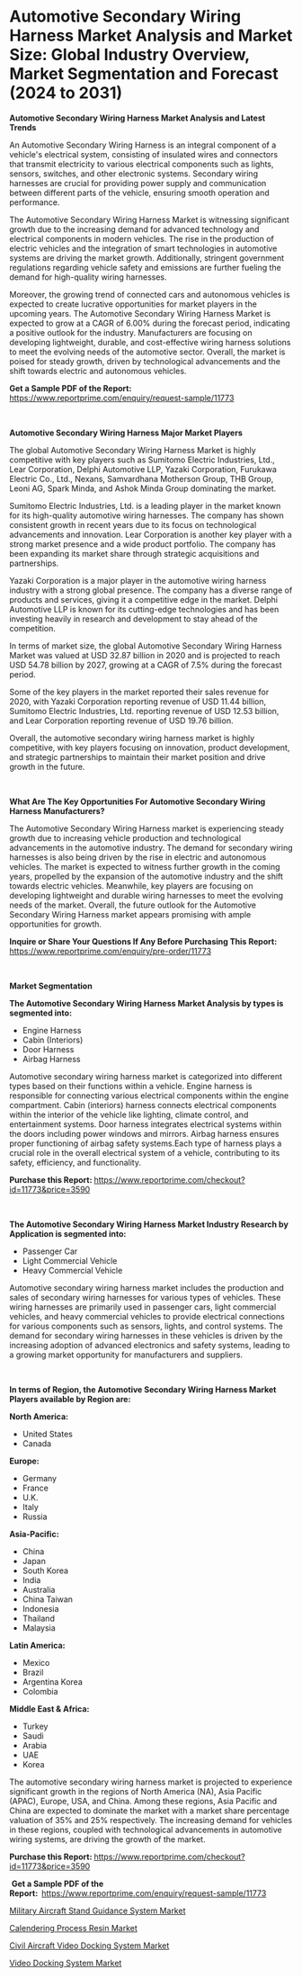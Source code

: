 <p><h1>Automotive Secondary Wiring Harness Market Analysis and Market Size: Global Industry Overview, Market Segmentation and Forecast (2024 to 2031)</h1></p><p><strong>Automotive Secondary Wiring Harness Market Analysis and Latest Trends</strong></p>
<p><p>An Automotive Secondary Wiring Harness is an integral component of a vehicle's electrical system, consisting of insulated wires and connectors that transmit electricity to various electrical components such as lights, sensors, switches, and other electronic systems. Secondary wiring harnesses are crucial for providing power supply and communication between different parts of the vehicle, ensuring smooth operation and performance.</p><p>The Automotive Secondary Wiring Harness Market is witnessing significant growth due to the increasing demand for advanced technology and electrical components in modern vehicles. The rise in the production of electric vehicles and the integration of smart technologies in automotive systems are driving the market growth. Additionally, stringent government regulations regarding vehicle safety and emissions are further fueling the demand for high-quality wiring harnesses.</p><p>Moreover, the growing trend of connected cars and autonomous vehicles is expected to create lucrative opportunities for market players in the upcoming years. The Automotive Secondary Wiring Harness Market is expected to grow at a CAGR of 6.00% during the forecast period, indicating a positive outlook for the industry. Manufacturers are focusing on developing lightweight, durable, and cost-effective wiring harness solutions to meet the evolving needs of the automotive sector. Overall, the market is poised for steady growth, driven by technological advancements and the shift towards electric and autonomous vehicles.</p></p>
<p><strong>Get a Sample PDF of the Report:&nbsp;</strong> <a href="https://www.reportprime.com/enquiry/request-sample/11773">https://www.reportprime.com/enquiry/request-sample/11773</a></p>
<p>&nbsp;</p>
<p><strong>Automotive Secondary Wiring Harness Major Market Players</strong></p>
<p><p>The global Automotive Secondary Wiring Harness Market is highly competitive with key players such as Sumitomo Electric Industries, Ltd., Lear Corporation, Delphi Automotive LLP, Yazaki Corporation, Furukawa Electric Co., Ltd., Nexans, Samvardhana Motherson Group, THB Group, Leoni AG, Spark Minda, and Ashok Minda Group dominating the market.</p><p>Sumitomo Electric Industries, Ltd. is a leading player in the market known for its high-quality automotive wiring harnesses. The company has shown consistent growth in recent years due to its focus on technological advancements and innovation. Lear Corporation is another key player with a strong market presence and a wide product portfolio. The company has been expanding its market share through strategic acquisitions and partnerships.</p><p>Yazaki Corporation is a major player in the automotive wiring harness industry with a strong global presence. The company has a diverse range of products and services, giving it a competitive edge in the market. Delphi Automotive LLP is known for its cutting-edge technologies and has been investing heavily in research and development to stay ahead of the competition.</p><p>In terms of market size, the global Automotive Secondary Wiring Harness Market was valued at USD 32.87 billion in 2020 and is projected to reach USD 54.78 billion by 2027, growing at a CAGR of 7.5% during the forecast period.</p><p>Some of the key players in the market reported their sales revenue for 2020, with Yazaki Corporation reporting revenue of USD 11.44 billion, Sumitomo Electric Industries, Ltd. reporting revenue of USD 12.53 billion, and Lear Corporation reporting revenue of USD 19.76 billion.</p><p>Overall, the automotive secondary wiring harness market is highly competitive, with key players focusing on innovation, product development, and strategic partnerships to maintain their market position and drive growth in the future.</p></p>
<p>&nbsp;</p>
<p><strong>What Are The Key Opportunities For Automotive Secondary Wiring Harness Manufacturers?</strong></p>
<p><p>The Automotive Secondary Wiring Harness market is experiencing steady growth due to increasing vehicle production and technological advancements in the automotive industry. The demand for secondary wiring harnesses is also being driven by the rise in electric and autonomous vehicles. The market is expected to witness further growth in the coming years, propelled by the expansion of the automotive industry and the shift towards electric vehicles. Meanwhile, key players are focusing on developing lightweight and durable wiring harnesses to meet the evolving needs of the market. Overall, the future outlook for the Automotive Secondary Wiring Harness market appears promising with ample opportunities for growth.</p></p>
<p><strong>Inquire or Share Your Questions If Any Before Purchasing This Report:</strong> <a href="https://www.reportprime.com/enquiry/pre-order/11773">https://www.reportprime.com/enquiry/pre-order/11773</a></p>
<p>&nbsp;</p>
<p><strong>Market Segmentation</strong></p>
<p><strong>The Automotive Secondary Wiring Harness Market Analysis by types is segmented into:</strong></p>
<p><ul><li>Engine Harness</li><li>Cabin (Interiors)</li><li>Door Harness</li><li>Airbag Harness</li></ul></p>
<p><p>Automotive secondary wiring harness market is categorized into different types based on their functions within a vehicle. Engine harness is responsible for connecting various electrical components within the engine compartment. Cabin (interiors) harness connects electrical components within the interior of the vehicle like lighting, climate control, and entertainment systems. Door harness integrates electrical systems within the doors including power windows and mirrors. Airbag harness ensures proper functioning of airbag safety systems.Each type of harness plays a crucial role in the overall electrical system of a vehicle, contributing to its safety, efficiency, and functionality.</p></p>
<p><strong>Purchase this Report:&nbsp;</strong><a href="https://www.reportprime.com/checkout?id=11773&price=3590">https://www.reportprime.com/checkout?id=11773&price=3590</a></p>
<p>&nbsp;</p>
<p><strong>The Automotive Secondary Wiring Harness Market Industry Research by Application is segmented into:</strong></p>
<p><ul><li>Passenger Car</li><li>Light Commercial Vehicle</li><li>Heavy Commercial Vehicle</li></ul></p>
<p><p>Automotive secondary wiring harness market includes the production and sales of secondary wiring harnesses for various types of vehicles. These wiring harnesses are primarily used in passenger cars, light commercial vehicles, and heavy commercial vehicles to provide electrical connections for various components such as sensors, lights, and control systems. The demand for secondary wiring harnesses in these vehicles is driven by the increasing adoption of advanced electronics and safety systems, leading to a growing market opportunity for manufacturers and suppliers.</p></p>
<p>&nbsp;</p>
<p><strong>In terms of Region, the Automotive Secondary Wiring Harness Market Players available by Region are:</strong></p>
<p>
    <p> <strong> North America: </strong>
        <ul>
            <li>United States</li>
            <li>Canada</li>
        </ul>
        </p> 
    <p> <strong> Europe: </strong>
        <ul>
            <li>Germany</li>
            <li>France</li>
            <li>U.K.</li>
            <li>Italy</li>
            <li>Russia</li>
        </ul>
        </p> 
    <p> <strong> Asia-Pacific: </strong>
        <ul>
            <li>China</li>
            <li>Japan</li>
            <li>South Korea</li>
            <li>India</li>
            <li>Australia</li>
            <li>China Taiwan</li>
            <li>Indonesia</li>
            <li>Thailand</li>
            <li>Malaysia</li>
        </ul>
        </p> 
    <p> <strong> Latin America: </strong>
        <ul>
            <li>Mexico</li>
            <li>Brazil</li>
            <li>Argentina Korea</li>
            <li>Colombia</li>
        </ul>
        </p> 
    <p> <strong> Middle East & Africa: </strong>
        <ul>
            <li>Turkey</li>
            <li>Saudi</li>
            <li>Arabia</li>
            <li>UAE</li>
            <li>Korea</li>
        </ul>
    </p>
    </p>
<p><p>The automotive secondary wiring harness market is projected to experience significant growth in the regions of North America (NA), Asia Pacific (APAC), Europe, USA, and China. Among these regions, Asia Pacific and China are expected to dominate the market with a market share percentage valuation of 35% and 25% respectively. The increasing demand for vehicles in these regions, coupled with technological advancements in automotive wiring systems, are driving the growth of the market.</p></p>
<p><strong>Purchase this Report: </strong><a href="https://www.reportprime.com/checkout?id=11773&price=3590">https://www.reportprime.com/checkout?id=11773&price=3590</a></p>
<p>&nbsp;<strong>Get a Sample PDF of the Report:&nbsp;&nbsp;</strong><a href="https://www.reportprime.com/enquiry/request-sample/11773">https://www.reportprime.com/enquiry/request-sample/11773</a></p>
<p><strong></strong></p>
<p><p><a href="https://view.publitas.com/reportprime-1/military-aircraft-stand-guidance-system-market-size-2023-2030-global-industrial-analysis-key-geographical-regions-market-share-top-key-players-product-types-and-forecast-research-report/">Military Aircraft Stand Guidance System Market</a></p><p><a href="https://meowing-canidae-761.notion.site/Calendering-Process-Resin-Market-Size-Market-Trends-and-Growth-Outlook-forecasted-for-period-from--f7fdbb4ebf2b4f03b2ad2fd457a574d0">Calendering Process Resin Market</a></p><p><a href="https://view.publitas.com/reportprime-1/civil-aircraft-video-docking-system-market-share-market-new-trends-analysis-report-by-type-by-application-by-end-use-by-region-and-segment-forecasts-2023-2030/">Civil Aircraft Video Docking System Market</a></p><p><a href="https://view.publitas.com/reportprime-1/video-docking-system-market-research-report-provides-thorough-industry-overview-which-offers-an-in-depth-analysis-of-product-trends-and-new-market-divisions/">Video Docking System Market</a></p></p>